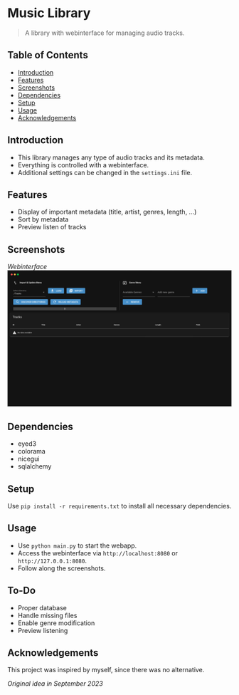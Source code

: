 # Music Library

> A library with webinterface for managing audio tracks.

## Table of Contents

* [Introduction](#introduction)
* [Features](#features)
* [Screenshots](#screenshots)
* [Dependencies](#dependencies)
* [Setup](#setup)
* [Usage](#usage)
* [Acknowledgements](#acknowledgements)

## Introduction

- This library manages any type of audio tracks and its metadata.
- Everything is controlled with a webinterface.
- Additional settings can be changed in the `settings.ini` file.

## Features

- Display of important metadata (title, artist, genres, length, ...)
- Sort by metadata
- Preview listen of tracks

## Screenshots

*Webinterface*
![Webinterface](./Screenshots/Webinterface.jpg)

## Dependencies

- eyed3
- colorama
- nicegui
- sqlalchemy

## Setup

Use `pip install -r requirements.txt` to install all necessary dependencies.

## Usage

- Use `python main.py` to start the webapp.
- Access the webinterface via `http://localhost:8080` or `http://127.0.0.1:8080`.
- Follow along the screenshots.

## To-Do

- Proper database
- Handle missing files
- Enable genre modification
- Preview listening

## Acknowledgements

This project was inspired by myself, since there was no alternative.

*Original idea in September 2023*
